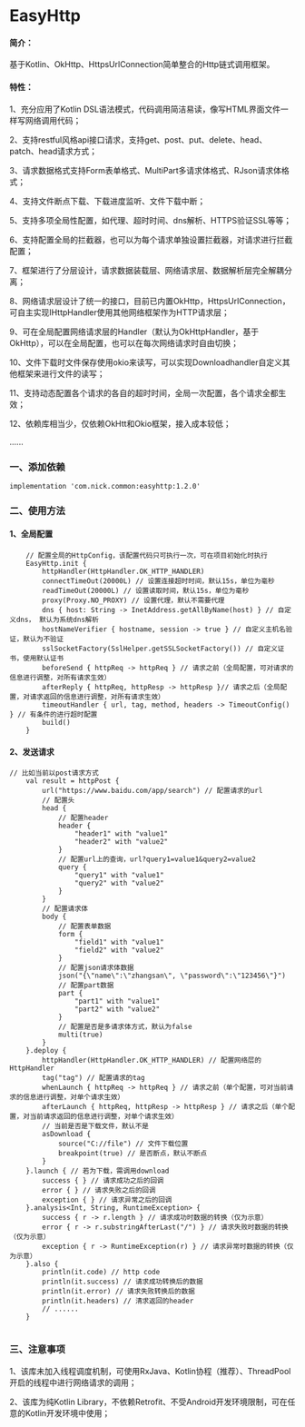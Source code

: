 # EasyHttp
#### 简介：
基于Kotlin、OkHttp、HttpsUrlConnection简单整合的Http链式调用框架。
#### 特性：
1、充分应用了Kotlin DSL语法模式，代码调用简洁易读，像写HTML界面文件一样写网络调用代码；

2、支持restful风格api接口请求，支持get、post、put、delete、head、patch、head请求方式；

3、请求数据格式支持Form表单格式、MultiPart多请求体格式、RJson请求体格式；

4、支持文件断点下载、下载进度监听、文件下载中断；

5、支持多项全局性配置，如代理、超时时间、dns解析、HTTPS验证SSL等等；

6、支持配置全局的拦截器，也可以为每个请求单独设置拦截器，对请求进行拦截配置；

7、框架进行了分层设计，请求数据装载层、网络请求层、数据解析层完全解耦分离；

8、网络请求层设计了统一的接口，目前已内置OkHttp，HttpsUrlConnection，可自主实现IHttpHandler使用其他网络框架作为HTTP请求层；

9、可在全局配置网络请求层的Handler（默认为OkHttpHandler，基于OkHttp），可以在全局配置，也可以在每次网络请求时自由切换；

10、文件下载时文件保存使用okio来读写，可以实现Downloadhandler自定义其他框架来进行文件的读写；

11、支持动态配置各个请求的各自的超时时间，全局一次配置，各个请求全都生效；

12、依赖库相当少，仅依赖OkHtt和Okio框架，接入成本较低；

......

### 一、添加依赖 
```
implementation 'com.nick.common:easyhttp:1.2.0'
```
### 二、使用方法
#### 1、全局配置
```
	// 配置全局的HttpConfig，该配置代码只可执行一次，可在项目初始化时执行
	EasyHttp.init {
		httpHandler(HttpHandler.OK_HTTP_HANDLER)
		connectTimeOut(20000L) // 设置连接超时时间，默认15s，单位为毫秒
		readTimeOut(20000L) // 设置读取时间，默认15s，单位为毫秒
		proxy(Proxy.NO_PROXY) // 设置代理，默认不需要代理
		dns { host: String -> InetAddress.getAllByName(host) } // 自定义dns， 默认为系统dns解析
		hostNameVerifier { hostname, session -> true } // 自定义主机名验证，默认为不验证
		sslSocketFactory(SslHelper.getSSLSocketFactory()) // 自定义证书，使用默认证书
		beforeSend { httpReq -> httpReq } // 请求之前（全局配置，可对请求的信息进行调整，对所有请求生效）
		afterReply { httpReq, httpResp -> httpResp }// 请求之后（全局配置，对请求返回的信息进行调整，对所有请求生效）
		timeoutHandler { url, tag, method, headers -> TimeoutConfig() } // 有条件的进行超时配置
		build()
	}
```
#### 2、发送请求		
```
// 比如当前以post请求方式
	val result = httpPost {
		url("https://www.baidu.com/app/search") // 配置请求的url
		// 配置头
		head {
			// 配置header
			header {
				"header1" with "value1"
				"header2" with "value2"
			}
			// 配置url上的查询，url?query1=value1&query2=value2
			query {
				"query1" with "value1"
				"query2" with "value2"
			}
		}
		// 配置请求体
		body {
			// 配置表单数据
			form {
				"field1" with "value1"
				"field2" with "value2"
			}
			// 配置json请求体数据
			json("{\"name\":\"zhangsan\", \"password\":\"123456\"}")
			// 配置part数据
			part {
				"part1" with "value1"
				"part2" with "value2"
			}
			// 配置是否是多请求体方式，默认为false
			multi(true)
		}
	}.deploy {
		httpHandler(HttpHandler.OK_HTTP_HANDLER) // 配置网络层的HttpHandler
		tag("tag") // 配置请求的tag
		whenLaunch { httpReq -> httpReq } // 请求之前（单个配置，可对当前请求的信息进行调整，对单个请求生效）
		afterLaunch { httpReq, httpResp -> httpResp } // 请求之后（单个配置，对当前请求返回的信息进行调整，对单个请求生效）
		// 当前是否是下载文件，默认不是
		asDownload {
			source("C://file") // 文件下载位置
			breakpoint(true) // 是否断点，默认不断点
		}
	}.launch { // 若为下载，需调用download
		success { } // 请求成功之后的回调
		error { } // 请求失败之后的回调
		exception { } // 请求异常之后的回调
	}.analysis<Int, String, RuntimeException> {
		success { r -> r.length } // 请求成功时数据的转换（仅为示意）
		error { r -> r.substringAfterLast("/") } // 请求失败时数据的转换（仅为示意）
		exception { r -> RuntimeException(r) } // 请求异常时数据的转换（仅为示意）
	}.also {
		println(it.code) // http code
		println(it.success) // 请求成功转换后的数据
		println(it.error) // 请求失败转换后的数据
		println(it.headers) // 清求返回的header
		// ......
	}
	
```
### 三、注意事项
1、该库未加入线程调度机制，可使用RxJava、Kotlin协程（推荐）、ThreadPool开启的线程中进行网络请求的调用；

2、该库为纯Kotlin Library，不依赖Retrofit、不受Android开发环境限制，可在任意的Kotlin开发环境中使用；
